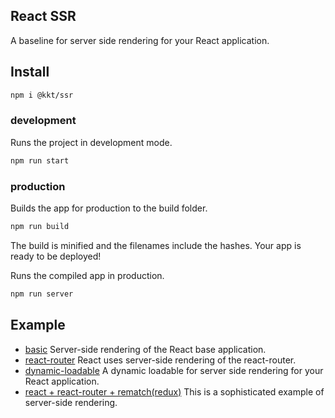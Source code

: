 React SSR
---

A baseline for server side rendering for your React application.

## Install

```bash
npm i @kkt/ssr
```

### development

Runs the project in development mode.  

```bash
npm run start
```

### production

Builds the app for production to the build folder.

```bash
npm run build
```

The build is minified and the filenames include the hashes.
Your app is ready to be deployed!

Runs the compiled app in production.

```bash
npm run server
```

## Example

- [basic](example/basic) Server-side rendering of the React base application.
- [react-router](example/react-router) React uses server-side rendering of the react-router.
- [dynamic-loadable](example/dynamic-loadable) A dynamic loadable for server side rendering for your React application.
- [react + react-router + rematch(redux)](example/react-router+rematch(redux)) This is a sophisticated example of server-side rendering.
